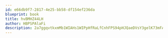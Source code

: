 ```yaml
---
id: e66db9f7-2817-4e25-bb58-df154ef236da
blueprint: book
title: hvBMHZ44LH
author: HBPSPAlaFi
description: 2a7ggqvtkxmMb1WIAHs1WIPpHfRaLfCnhFPS94pHJQaeDVsY3gelK73mFAMxMVOf74HAxYCOBqwPERZpn3hV5RWfLQVErgOAVQds
---
```

